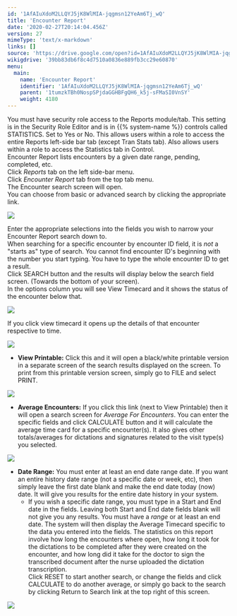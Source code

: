 ```yaml
---
id: '1AfAIuXdoM2LLQYJ5jK8WlMIA-jqgmsn12YeAm6Tj_wQ'
title: 'Encounter Report'
date: '2020-02-27T20:14:04.456Z'
version: 27
mimeType: 'text/x-markdown'
links: []
source: 'https://drive.google.com/open?id=1AfAIuXdoM2LLQYJ5jK8WlMIA-jqgmsn12YeAm6Tj_wQ'
wikigdrive: '39bb83db6f8c4d7510a0836e889fb3cc29e60870'
menu:
  main:
    name: 'Encounter Report'
    identifier: '1AfAIuXdoM2LLQYJ5jK8WlMIA-jqgmsn12YeAm6Tj_wQ'
    parent: '1tumzkTBh0NospSPjdaGGHBFgQH6_k5j-sFMaSI0VnSY'
    weight: 4180
---
```

You must have security role access to the Reports module/tab. This setting is in the Security Role Editor and is in {{% system-name %}} controls called STATISTICS. Set to Yes or No. This allows users within a role to access the entire Reports left-side bar tab (except Tran Stats tab). Also allows users within a role to access the Statistics tab in Control.  
Encounter Report lists encounters by a given date range, pending, completed, etc.  
Click *Reports* tab on the left side-bar menu.  
Click *Encounter Report* tab from the top tab menu.  
The Encounter search screen will open.  
You can choose from basic or advanced search by clicking the appropriate link.
  
![](../encounter-report.assets/10000201000004D8000001A456FB442558F9910A.png)  

Enter the appropriate selections into the fields you wish to narrow your Encounter Report search down to.  
When searching for a specific encounter by encounter ID field, it is *not* a "starts as" type of search. You cannot find encounter ID's beginning with the number you start typing. You have to type the whole encounter ID to get a result.  
Click SEARCH button and the results will display below the search field screen. (Towards the bottom of your screen).  
In the options column you will see View Timecard and it shows the status of the encounter below that.
  
![](../encounter-report.assets/10000201000004B400000076E2EDB04E0373C4B8.png)  

If you click view timecard it opens up the details of that encounter respective to time.
  
![](../encounter-report.assets/10000000000003860000011516CFAACA6CB42129.png)  

* <strong>View Printable:</strong> Click this and it will open a black/white printable version in a separate screen of the search results displayed on the screen. To print from this printable version screen, simply go to FILE and select PRINT.
  
![](../encounter-report.assets/10000201000004D700000071A51BF3DF25ED89BC.png)  

* <strong>Average Encounters:</strong> If you click this link (next to View Printable) then it will open a search screen for <em>Average For Encounters</em>. You can enter the specific fields and click CALCULATE button and it will calculate the average time card for a specific encounter(s). It also gives other totals/averages for dictations and signatures related to the visit type(s) you selected.
  
![](../encounter-report.assets/10000000000003300000008305F65993575009A5.png)  

* <strong>Date Range:</strong> You must enter at least an end date range date. If you want an entire history date range (not a specific date or week, etc), then simply leave the first date blank and make the end date today (now) date. It will give you results for the entire date history in your system.
   * If you wish a specific date range, you must type in a Start and End date in the fields. Leaving both Start and End date fields blank will not give you any results. You must have a <em>range</em> or at least an end date.
The system will then display the Average Timecard specific to the data you entered into the fields. The statistics on this report involve how long the encounters where open, how long it took for the dictations to be completed after they were created on the encounter, and how long did it take for the doctor to sign the transcribed document after the nurse uploaded the dictation transcription.  
Click RESET to start another search, or change the fields and click CALCULATE to do another average, or simply go back to the search by clicking Return to Search link at the top right of this screen.
  
![](../encounter-report.assets/10000000000002CF0000014738B8445EFB11CE8A.png)  


